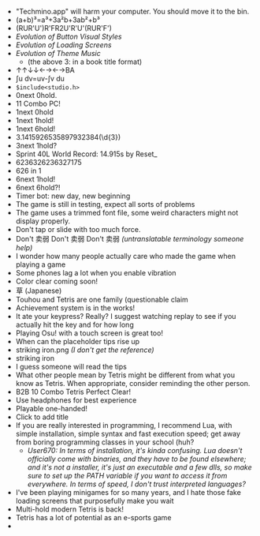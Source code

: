 - "Techmino.app" will harm your computer. You should move it to the bin.
- (a+b)³=a³+3a²b+3ab²+b³
- (RUR'U')R'FR2U'R'U'(RUR'F')
- *Evolution of Button Visual Styles*
- *Evolution of Loading Screens*
- *Evolution of Theme Music*
  - (the above 3: in a book title format)
- ↑↑↓↓←→←→BA
- ∫u dv=uv-∫v du
- `$include<studio.h>`
- 0next 0hold.
- 11 Combo PC!
- 1next 0hold
- 1next 1hold!
- 1next 6hold!
- 3.1415926535897932384(\d{3})
- 3next 1hold?
- Sprint 40L World Record: 14.915s by Reset_
- 6236326236327175
- 626 in 1
- 6next 1hold!
- 6next 6hold?!
- Timer bot: new day, new beginning
- The game is still in testing, expect all sorts of problems
- The game uses a trimmed font file, some weird characters might not display properly.
- Don't tap or slide with too much force.
- Don't 卖弱 Don't 卖弱 Don't 卖弱 *(untranslatable terminology someone help)*
- I wonder how many people actually care who made the game when playing a game
- Some phones lag a lot when you enable vibration
- Color clear coming soon!
- 草 (Japanese)
- Touhou and Tetris are one family (questionable claim
- Achievement system is in the works!
- It ate your keypress? Really? I suggest watching replay to see if you actually hit the key and for how long
- Playing Osu! with a touch screen is great too!
- When can the placeholder tips rise up
- striking iron.png *(I don't get the reference)*
- striking iron
- I guess someone will read the tips
- What other people mean by Tetris might be different from what you know as Tetris. When appropriate, consider reminding the other person.
- B2B 10 Combo Tetris Perfect Clear!
- Use headphones for best experience
- Playable one-handed!
- Click to add title
- If you are really interested in programming, I recommend Lua, with simple installation, simple syntax and fast execution speed; get away from boring programming classes in your school (huh?
  - *User670: In terms of installation, it's kinda confusing. Lua doesn't officially come with binaries, and they have to be found elsewhere; and it's not a installer, it's just an executable and a few dlls, so make sure to set up the PATH variable if you want to access it from everywhere. In terms of speed, I don't trust interpreted languages?*
- I've been playing minigames for so many years, and I hate those fake loading screens that purposefully make you wait
- Multi-hold modern Tetris is back!
- Tetris has a lot of potential as an e-sports game
- 
